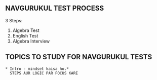 ## NAVGURUKUL TEST PROCESS

 3 Steps: 
 
1. Algebra Test 
2. English Test
3. Algebra Interview 

## TOPICS TO STUDY FOR NAVGURUKUL TESTS
    * Intro - mindset kaisa ho.*
      STEPS AUR LOGIC PAR FOCUS KARE




